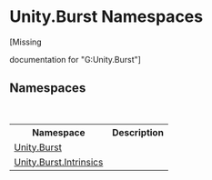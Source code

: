 # Unity.Burst Namespaces
 

\[Missing <summary> documentation for "G:Unity.Burst"\]


## Namespaces
&nbsp;<table><tr><th>Namespace</th><th>Description</th></tr><tr><td><a href="5a6f45ad-2919-b11a-42a7-d65af235ae07">Unity.Burst</a></td><td></td></tr><tr><td><a href="7ce70362-1064-d8a8-4708-5b2f48cc1571">Unity.Burst.Intrinsics</a></td><td></td></tr></table>&nbsp;
